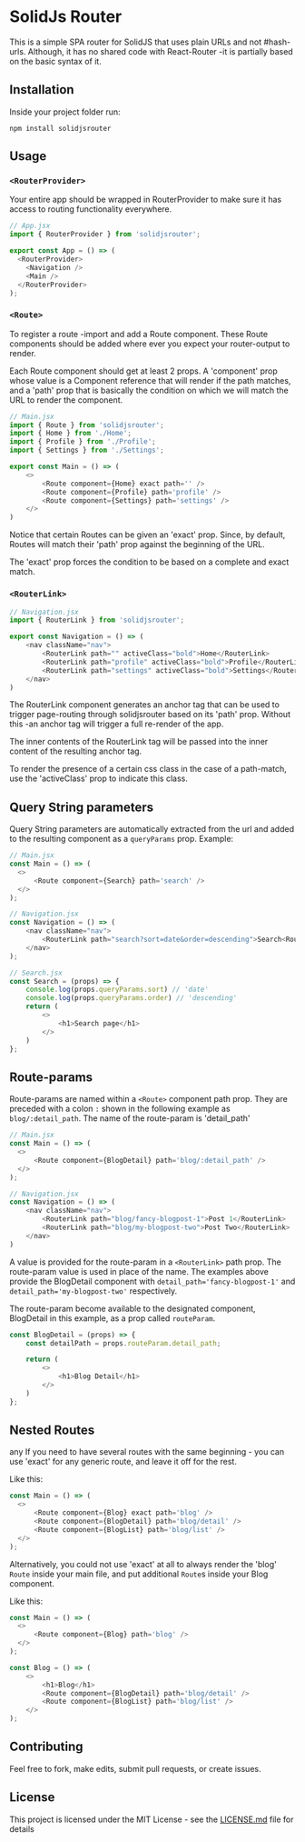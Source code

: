
# SolidJs Router

This is a simple SPA router for SolidJS that uses plain URLs and not #hash-urls. Although, it has no shared code with React-Router -it is partially based on the basic syntax of it. 

## Installation

Inside your project folder run:

```
npm install solidjsrouter
```


## Usage
### `<RouterProvider>`

Your entire app should be wrapped in RouterProvider to make sure it has access to routing functionality everywhere.

```javascript
// App.jsx
import { RouterProvider } from 'solidjsrouter';

export const App = () => (
  <RouterProvider>
    <Navigation />
    <Main />
  </RouterProvider>
);
```

### `<Route>`
To register a route -import and add a Route component. These Route components should be added where ever you expect your router-output to render.

Each Route component should get at least 2 props. A 'component' prop whose value is a Component reference that will render if the path matches, and a 'path' prop that is basically the condition on which we will match the URL to render the component.

```javascript
// Main.jsx
import { Route } from 'solidjsrouter';
import { Home } from './Home';
import { Profile } from './Profile';
import { Settings } from './Settings';

export const Main = () => (
    <>
        <Route component={Home} exact path='' />
        <Route component={Profile} path='profile' />
        <Route component={Settings} path='settings' />
    </>
)
```
Notice that certain Routes can be given an 'exact' prop. Since, by default, Routes will match their 'path' prop against the beginning of the URL. 

The 'exact' prop forces the condition to be based on a complete and exact match.

### `<RouterLink>`

```javascript
// Navigation.jsx
import { RouterLink } from 'solidjsrouter';

export const Navigation = () => (
    <nav className="nav">
        <RouterLink path="" activeClass="bold">Home</RouterLink>
        <RouterLink path="profile" activeClass="bold">Profile</RouterLink>
        <RouterLink path="settings" activeClass="bold">Settings</RouterLink>
    </nav>
)
```

The RouterLink component generates an anchor tag that can be used to trigger page-routing through solidjsrouter based on its 'path' prop. Without this -an anchor tag will trigger a full re-render of the app.

The inner contents of the RouterLink tag will be passed into the inner content of the resulting anchor tag. 

To render the presence of a certain css class in the case of a path-match, use the 'activeClass' prop to indicate this class.

## Query String parameters
Query String parameters are automatically extracted from the url and added to the resulting component as a `queryParams` prop. Example:

```javascript
// Main.jsx
const Main = () => (
  <>
      <Route component={Search} path='search' />
  </>
);

// Navigation.jsx
const Navigation = () => (
    <nav className="nav">
        <RouterLink path="search?sort=date&order=descending">Search<RouterLink>
    </nav>
);

// Search.jsx
const Search = (props) => {
    console.log(props.queryParams.sort) // 'date'
    console.log(props.queryParams.order) // 'descending'
    return (
        <>
            <h1>Search page</h1>
        </>
    )
};
```

## Route-params
Route-params are named within a `<Route>` component path prop. They are preceded with a colon `:` shown in the following example as `blog/:detail_path`. The name of the route-param is 'detail_path'
```javascript
// Main.jsx
const Main = () => (
  <>
      <Route component={BlogDetail} path='blog/:detail_path' />
  </>
);

// Navigation.jsx
const Navigation = () => (
    <nav className="nav">
        <RouterLink path="blog/fancy-blogpost-1">Post 1</RouterLink>
        <RouterLink path="blog/my-blogpost-two">Post Two</RouterLink>
    </nav>
)
```

A value is provided for the route-param in a `<RouterLink>` path prop. The route-param value is used in place of the name. The examples above provide the BlogDetail component with `detail_path='fancy-blogpost-1'` and `detail_path='my-blogpost-two'` respectively.

The route-param become available to the designated component, BlogDetail in this example, as a prop called `routeParam`.
```javascript
const BlogDetail = (props) => {
    const detailPath = props.routeParam.detail_path;

    return (
        <>
            <h1>Blog Detail</h1>
        </>
    )
};
```

## Nested Routes
any If you need to have several routes with the same beginning - you can use 'exact' for any generic route, and leave it off for the rest.

Like this:
```javascript
const Main = () => (
  <>
      <Route component={Blog} exact path='blog' />
      <Route component={BlogDetail} path='blog/detail' />
      <Route component={BlogList} path='blog/list' />
  </>
);
```
Alternatively, you could not use 'exact' at all to always render the 'blog' `Route` inside your main file, and put additional `Route`s inside your Blog component.

Like this:
```javascript
const Main = () => (
  <>
      <Route component={Blog} path='blog' />
  </>
);

const Blog = () => (
    <>
        <h1>Blog</h1>
        <Route component={BlogDetail} path='blog/detail' />
        <Route component={BlogList} path='blog/list' />
    </>
);
```



## Contributing

Feel free to fork, make edits, submit pull requests, or create issues. 



## License

This project is licensed under the MIT License - see the [LICENSE.md](LICENSE.md) file for details


